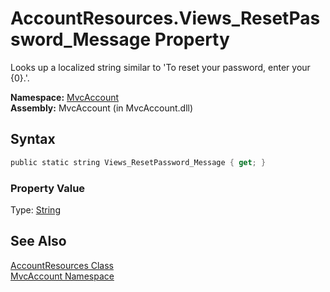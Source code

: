 AccountResources.Views_ResetPassword_Message Property
=====================================================
Looks up a localized string similar to 'To reset your password, enter your {0}.'.

**Namespace:** [MvcAccount][1]  
**Assembly:** MvcAccount (in MvcAccount.dll)

Syntax
------

```csharp
public static string Views_ResetPassword_Message { get; }
```

### Property Value
Type: [String][2]

See Also
--------
[AccountResources Class][3]  
[MvcAccount Namespace][1]  

[1]: ../README.md
[2]: http://msdn.microsoft.com/en-us/library/s1wwdcbf
[3]: README.md